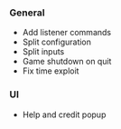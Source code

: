 ### General
- Add listener commands
- Split configuration
- Split inputs
- Game shutdown on quit
- Fix time exploit

### UI
- Help and credit popup
